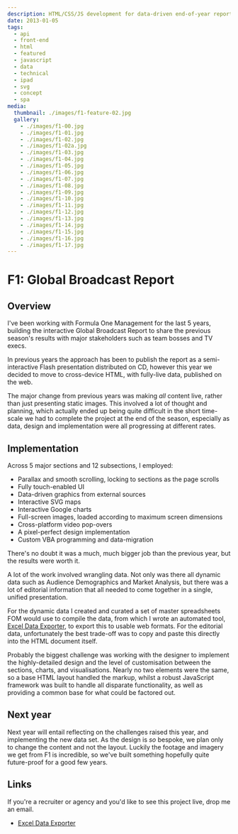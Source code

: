 ```yaml
---
description: HTML/CSS/JS development for data-driven end-of-year report for Formula One
date: 2013-01-05
tags:
  - api
  - front-end
  - html
  - featured
  - javascript
  - data
  - technical
  - ipad
  - svg
  - concept
  - spa
media:
  thumbnail: ./images/f1-feature-02.jpg
  gallery:
    - ./images/f1-00.jpg
    - ./images/f1-01.jpg
    - ./images/f1-02.jpg
    - ./images/f1-02a.jpg
    - ./images/f1-03.jpg
    - ./images/f1-04.jpg
    - ./images/f1-05.jpg
    - ./images/f1-06.jpg
    - ./images/f1-07.jpg
    - ./images/f1-08.jpg
    - ./images/f1-09.jpg
    - ./images/f1-10.jpg
    - ./images/f1-11.jpg
    - ./images/f1-12.jpg
    - ./images/f1-13.jpg
    - ./images/f1-14.jpg
    - ./images/f1-15.jpg
    - ./images/f1-16.jpg
    - ./images/f1-17.jpg
---
```


# F1: Global Broadcast Report

## Overview

I've been working with Formula One Management for the last 5 years, building the interactive Global Broadcast Report to share the previous season's results with major stakeholders such as team bosses and TV execs.

In previous years the approach has been to publish the report as a semi-interactive Flash presentation distributed on CD, however this year we decided to move to cross-device HTML, with fully-live data, published on the web.

The major change from previous years was making _all_ content live, rather than just presenting static images. This involved a lot of thought and planning, which actually ended up being quite difficult in the short time-scale we had to complete the project at the end of the season, especially as data, design and implementation were all progressing at different rates.

## Implementation

Across 5 major sections and 12 subsections, I employed:

- Parallax and smooth scrolling, locking to sections as the page scrolls
- Fully touch-enabled UI
- Data-driven graphics from external sources
- Interactive SVG maps
- Interactive Google charts
- Full-screen images, loaded according to maximum screen dimensions
- Cross-platform video pop-overs
- A pixel-perfect design implementation
- Custom VBA programming and data-migration

There's no doubt it was a much, much bigger job than the previous year, but the results were worth it.

A lot of the work involved wrangling data. Not only was there all dynamic data such as Audience Demographics and Market Analysis, but there was a lot of editorial information that all needed to come together in a single, unified presentation.

For the dynamic data I created and curated a set of master spreadsheets FOM would use to compile the data, from which I wrote an automated tool, [Excel Data Exporter](http://davestewart.io/extensions/office/excel-data-exporter/), to export this to usable web formats. For the editorial data, unfortunately the best trade-off was to copy and paste this directly into the HTML document itself.

Probably the biggest challenge was working with the designer to implement the highly-detailed design and the level of customisation between the sections, charts, and visualisations. Nearly no two elements were the same, so a base HTML layout handled the markup, whilst a robust JavaScript framework was built to handle all disparate functionality, as well as providing a common base for what could be factored out.

## Next year

Next year will entail reflecting on the challenges raised this year, and implementing the new data set. As the design is _so_ bespoke, we plan only to change the content and not the layout. Luckily the footage and imagery we get from F1 is incredible, so we've built something hopefully quite future-proof for a good few years.

## Links

If you're a recruiter or agency and you'd like to see this project live, drop me an email.

- [Excel Data Exporter](http://davestewart.io/extensions/office/excel-data-exporter/)
